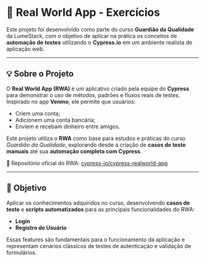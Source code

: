 # 🧭 Real World App - Exercícios

Este projeto foi desenvolvido como parte do curso **Guardião da Qualidade** da LumeStack, com o objetivo de aplicar na prática os conceitos de **automação de testes** utilizando o **Cypress.io** em um ambiente realista de aplicação web.

---

## 💡 Sobre o Projeto

O **Real World App (RWA)** é um aplicativo criado pela equipe do **Cypress** para demonstrar o uso de métodos, padrões e fluxos reais de testes.  
Inspirado no app **Venmo**, ele permite que usuários:

- Criem uma conta;  
- Adicionem uma conta bancária;  
- Enviem e recebam dinheiro entre amigos.  

Este projeto utiliza o **RWA** como base para estudos e práticas do curso *Guardião da Qualidade*, explorando desde a criação de **casos de teste manuais** até sua **automação completa com Cypress**.

🔗 Repositório oficial do RWA: [cypress-io/cypress-realworld-app](https://github.com/cypress-io/cypress-realworld-app)

---

## 🧩 Objetivo

Aplicar os conhecimentos adquiridos no curso, desenvolvendo **casos de teste** e **scripts automatizados** para as principais funcionalidades do RWA:  
- **Login**  
- **Registro de Usuário**

Essas features são fundamentais para o funcionamento da aplicação e representam cenários clássicos de testes de autenticação e validação de formulários.
